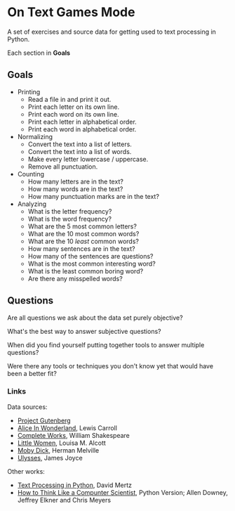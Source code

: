 # On Text Games Mode

A set of exercises and source data for getting used to text processing in Python.

Each section in **Goals**  

## Goals

- Printing
  - Read a file in and print it out.
  - Print each letter on its own line.
  - Print each word on its own line. 
  - Print each letter in alphabetical order.
  - Print each word in alphabetical order.
- Normalizing
  - Convert the text into a list of letters.
  - Convert the text into a list of words.
  - Make every letter lowercase / uppercase.
  - Remove all punctuation.
- Counting
  - How many letters are in the text?
  - How many words are in the text?
  - How many punctuation marks are in the text?
- Analyzing
  - What is the letter frequency?
  - What is the word frequency?
  - What are the 5 most common letters?
  - What are the 10 most common words?
  - What are the 10 _least_ common words?
  - How many sentences are in the text?
  - How many of the sentences are questions?
  - What is the most common interesting word?
  - What is the least common boring word?
  - Are there any misspelled words?
  
  
## Questions

Are all questions we ask about the data set purely objective?

What's the best way to answer subjective questions?

When did you find yourself putting together tools to answer multiple questions?

Were there any tools or techniques you don't know yet that would have been a better fit?
  



### Links


Data sources:

- [Project Gutenberg](https://www.gutenberg.org/browse/scores/top#books-last30)
- [Alice In Wonderland](https://www.gutenberg.org/ebooks/11), Lewis Carroll
- [Complete Works](https://www.gutenberg.org/ebooks/100), William Shakespeare
- [Little Women](https://www.gutenberg.org/ebooks/37106), Louisa M. Alcott
- [Moby Dick](https://www.gutenberg.org/ebooks/2701), Herman Melville
- [Ulysses](https://www.gutenberg.org/ebooks/4300), James Joyce

Other works: 

- [Text Processing in Python](https://gnosis.cx/TPiP/), David Mertz
- [How to Think Like a Compunter Scientist](https://www.greenteapress.com/thinkpython/thinkCSpy/html/), Python Version; Allen Downey, Jeffrey Elkner and Chris Meyers

